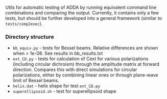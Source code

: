 Utils for automatic testing of ADDA by running equivalent command line combinations and comparing the output. Currently, it contains only a few tests, but should be further developed into a general framework (similar to `tests/comp2exec`).

### Directory structure

* `bb_equiv.py` - tests for Bessel beams. Relative differences are shown when > 1e-08. See results in bb_results.txt
* `ext_CD.py` - tests for calculation of Cext for various polarizations (including circular dichroism) through the amplitude matrix at forward direction. Compares this with direct simulations for circular polarizations, either by combining linear ones or through plane-wave limit of Bessel beams.
* `helix.dat` - helix shape for test `ext_CD.py`
* `superellipsoid.sh` - test for superellipsoid shape
